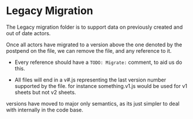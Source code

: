 # Legacy Migration
The Legacy migration folder is to support data on previously created and out of date actors.

Once all actors have migrated to a version above the one denoted by the postpend on the file, we can remove the file, and any reference to it. 

* Every reference should have a `TODO: Migrate:` comment, to aid us do this.

* All files will end in a v#.js representing the last version number supported by the file. for instance something.v1.js would be used for v1 sheets but not v2 sheets.

versions have moved to major only semantics, as its just simpler to deal with internally in the code base.

